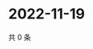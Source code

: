 # 2022-11-19

共 0 条

<!-- BEGIN WEIBO -->
<!-- 最后更新时间 Sat Nov 19 2022 06:15:12 GMT+0800 (China Standard Time) -->

<!-- END WEIBO -->
